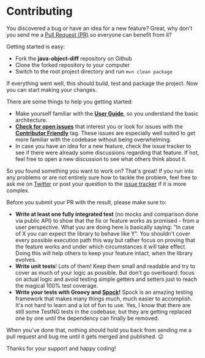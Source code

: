 # Contributing

You discovered a bug or have an idea for a new feature? Great, why don't you send me a [Pull 
Request (PR)](https://help.github.com/articles/using-pull-requests) so everyone can benefit from it?

Getting started is easy:

* Fork the __java-object-diff__ repository on Github
* Clone the forked repository to your computer
* Switch to the root project directory and run `mvn clean package`

If everything went well, this should build, test and package the project. Now you can start making your changes.
  
There are some things to help you getting started:

* Make yourself familiar with the [__User Guide__](http://java-object-diff.readthedocs.org/en/latest/user-guide/), so you understand the basic architecture.
* [__Check for open issues__](https://github.com/SQiShER/java-object-diff/issues) that interest you or look for issues with the [__Contributor Friendly__](https://github.com/SQiShER/java-object-diff/labels/difficulty:%20contributor%20friendly) tag. These issues are especially well suited to get more familiar with the codebase without being overwhelming.
* In case you have an idea for a new feature, check the issue tracker to see if there were already some discussions regarding that feature. If not, feel free to open a new discussion to see what others think about it.

So you found something you want to work on? That's great! If you run into any problems or are not entirely sure how to tackle the problem, feel free to ask me on [Twitter](https://twitter.com/SQiShER) or post your question to the [issue tracker](https://github.com/SQiShER/java-object-diff/issues) if it is more complex.

Before you submit your PR with the result, please make sure to:

* __Write at least one fully integrated test__ (no mocks and comparison done via public API) to show 
that the fix or feature works as promised - from a user perspective. What you are doing here is 
basically saying: "In case of X you can expect the library to behave like Y". You shouldn't cover 
every possible execution path this way but rather focus on proving that the feature works and under 
which circumstances it will take effect. Doing this will help others to keep your feature intact, 
when the library evolves.	
* __Write unit tests__! Lots of them! Keep them small and readable and try to cover as much of your logic as possible. But don't go overboard: focus on actual logic and avoid testing simple getters and setters just to reach the magical 100% test coverage.
* __Write your tests with Groovy and [Spock](http://spock-framework.readthedocs.org/en/latest/data_driven_testing.html#introduction)!__ 
Spock is an amazing testing framework that makes many things much, much easier to accomplish. 
It's not hard to learn and a lot of fun to use. Yes, I know that there are still some TestNG tests 
in the codebase, but they are getting replaced one by one until the dependency can finally be removed.

When you've done that, nothing should hold you back from sending me a pull request and bug me until it gets merged and published. :wink:

Thanks for your support and happy coding!
